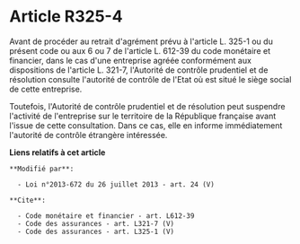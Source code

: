# Article R325-4

Avant de procéder au retrait d'agrément prévu à l'article L. 325-1 ou du présent code ou aux 6 ou 7 de l'article L. 612-39 du
code monétaire et financier, dans le cas d'une entreprise agréée conformément aux dispositions de l'article L. 321-7,
l'Autorité de contrôle prudentiel et de résolution consulte l'autorité de contrôle de l'Etat où est situé le siège social de
cette entreprise. 

Toutefois, l'Autorité de contrôle prudentiel et de résolution peut suspendre l'activité de l'entreprise sur le territoire de
la République française avant l'issue de cette consultation. Dans ce cas, elle en informe immédiatement l'autorité de
contrôle étrangère intéressée.

**Liens relatifs à cet article**

	**Modifié par**:

	  - Loi n°2013-672 du 26 juillet 2013 - art. 24 (V)

	**Cite**:

	  - Code monétaire et financier - art. L612-39
	  - Code des assurances - art. L321-7 (V)
	  - Code des assurances - art. L325-1 (V)

